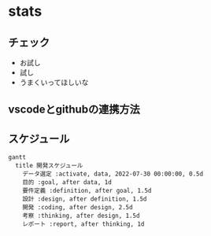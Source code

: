 # stats

## チェック
* お試し
* 試し
* うまくいってほしいな


## vscodeとgithubの連携方法


## スケジュール
```mermaid
gantt
  title 開発スケジュール
    データ選定 :activate, data, 2022-07-30 00:00:00, 0.5d
    目的 :goal, after data, 1d
    要件定義 :definition, after goal, 1.5d
    設計 :design, after definition, 1.5d
    開発 :coding, after design, 2.5d
    考察 :thinking, after design, 1.5d
    レポート :report, after thinking, 1d
 
```